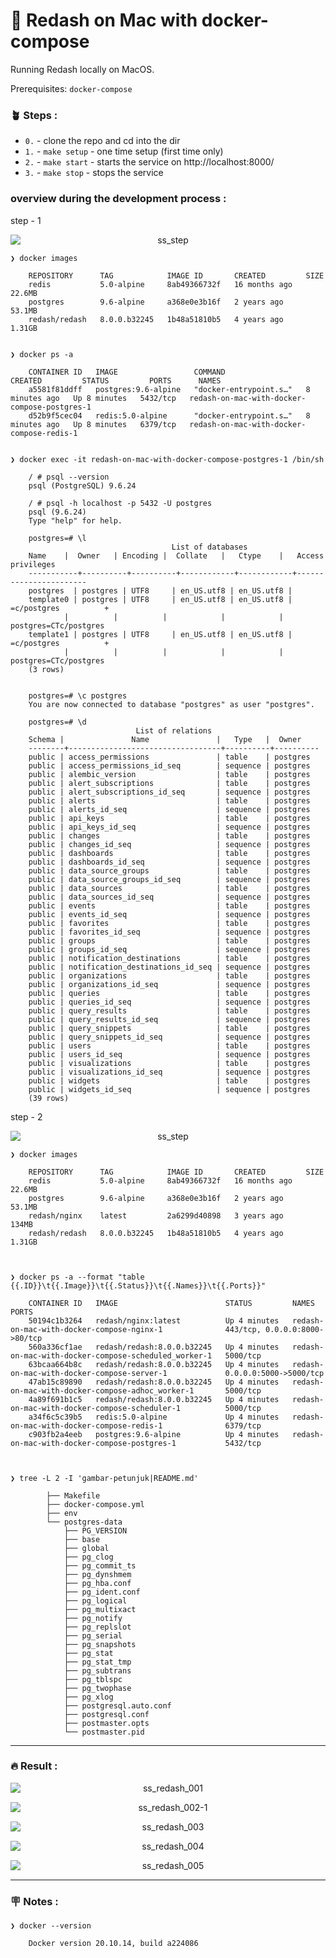 # &#x1F6A9; Redash on Mac with docker-compose

Running Redash locally on MacOS.

Prerequisites: `docker-compose`

### &#x1FAB4; Steps :

- `0.` -  clone the repo and cd into the dir
- `1.` -  `make setup` - one time setup (first time only)
- `2.` -  `make start` - starts the service on http://localhost:8000/
- `3.` -  `make stop` - stops the service

### overview during the development process :

step - 1
<p align="center">
    <img src="./gambar-petunjuk/ss_step_1.png" alt="ss_step" style="display: block; margin: 0 auto;">
</p>

    ❯ docker images

        REPOSITORY      TAG            IMAGE ID       CREATED         SIZE
        redis           5.0-alpine     8ab49366732f   16 months ago   22.6MB
        postgres        9.6-alpine     a368e0e3b16f   2 years ago     53.1MB
        redash/redash   8.0.0.b32245   1b48a51810b5   4 years ago     1.31GB


    ❯ docker ps -a

        CONTAINER ID   IMAGE                 COMMAND                  CREATED         STATUS         PORTS      NAMES
        a5581f81ddff   postgres:9.6-alpine   "docker-entrypoint.s…"   8 minutes ago   Up 8 minutes   5432/tcp   redash-on-mac-with-docker-compose-postgres-1
        d52b9f5cec04   redis:5.0-alpine      "docker-entrypoint.s…"   8 minutes ago   Up 8 minutes   6379/tcp   redash-on-mac-with-docker-compose-redis-1


    ❯ docker exec -it redash-on-mac-with-docker-compose-postgres-1 /bin/sh

        / # psql --version
        psql (PostgreSQL) 9.6.24

        / # psql -h localhost -p 5432 -U postgres
        psql (9.6.24)
        Type "help" for help.

        postgres=# \l
                                        List of databases
        Name    |  Owner   | Encoding |  Collate   |   Ctype    |   Access privileges   
        -----------+----------+----------+------------+------------+-----------------------
        postgres  | postgres | UTF8     | en_US.utf8 | en_US.utf8 | 
        template0 | postgres | UTF8     | en_US.utf8 | en_US.utf8 | =c/postgres          +
                |          |          |            |            | postgres=CTc/postgres
        template1 | postgres | UTF8     | en_US.utf8 | en_US.utf8 | =c/postgres          +
                |          |          |            |            | postgres=CTc/postgres
        (3 rows)


        postgres=# \c postgres 
        You are now connected to database "postgres" as user "postgres".

        postgres=# \d
                                List of relations
        Schema |               Name               |   Type   |  Owner   
        --------+----------------------------------+----------+----------
        public | access_permissions               | table    | postgres
        public | access_permissions_id_seq        | sequence | postgres
        public | alembic_version                  | table    | postgres
        public | alert_subscriptions              | table    | postgres
        public | alert_subscriptions_id_seq       | sequence | postgres
        public | alerts                           | table    | postgres
        public | alerts_id_seq                    | sequence | postgres
        public | api_keys                         | table    | postgres
        public | api_keys_id_seq                  | sequence | postgres
        public | changes                          | table    | postgres
        public | changes_id_seq                   | sequence | postgres
        public | dashboards                       | table    | postgres
        public | dashboards_id_seq                | sequence | postgres
        public | data_source_groups               | table    | postgres
        public | data_source_groups_id_seq        | sequence | postgres
        public | data_sources                     | table    | postgres
        public | data_sources_id_seq              | sequence | postgres
        public | events                           | table    | postgres
        public | events_id_seq                    | sequence | postgres
        public | favorites                        | table    | postgres
        public | favorites_id_seq                 | sequence | postgres
        public | groups                           | table    | postgres
        public | groups_id_seq                    | sequence | postgres
        public | notification_destinations        | table    | postgres
        public | notification_destinations_id_seq | sequence | postgres
        public | organizations                    | table    | postgres
        public | organizations_id_seq             | sequence | postgres
        public | queries                          | table    | postgres
        public | queries_id_seq                   | sequence | postgres
        public | query_results                    | table    | postgres
        public | query_results_id_seq             | sequence | postgres
        public | query_snippets                   | table    | postgres
        public | query_snippets_id_seq            | sequence | postgres
        public | users                            | table    | postgres
        public | users_id_seq                     | sequence | postgres
        public | visualizations                   | table    | postgres
        public | visualizations_id_seq            | sequence | postgres
        public | widgets                          | table    | postgres
        public | widgets_id_seq                   | sequence | postgres
        (39 rows)

step - 2
<p align="center">
    <img src="./gambar-petunjuk/ss_step_2.png" alt="ss_step" style="display: block; margin: 0 auto;">
</p>

    ❯ docker images

        REPOSITORY      TAG            IMAGE ID       CREATED         SIZE
        redis           5.0-alpine     8ab49366732f   16 months ago   22.6MB
        postgres        9.6-alpine     a368e0e3b16f   2 years ago     53.1MB
        redash/nginx    latest         2a6299d40898   3 years ago     134MB
        redash/redash   8.0.0.b32245   1b48a51810b5   4 years ago     1.31GB



    ❯ docker ps -a --format "table {{.ID}}\t{{.Image}}\t{{.Status}}\t{{.Names}}\t{{.Ports}}"

        CONTAINER ID   IMAGE                        STATUS         NAMES                                                  PORTS
        50194c1b3264   redash/nginx:latest          Up 4 minutes   redash-on-mac-with-docker-compose-nginx-1              443/tcp, 0.0.0.0:8000->80/tcp
        560a336cf1ae   redash/redash:8.0.0.b32245   Up 4 minutes   redash-on-mac-with-docker-compose-scheduled_worker-1   5000/tcp
        63bcaa664b8c   redash/redash:8.0.0.b32245   Up 4 minutes   redash-on-mac-with-docker-compose-server-1             0.0.0.0:5000->5000/tcp
        47ab15c89890   redash/redash:8.0.0.b32245   Up 4 minutes   redash-on-mac-with-docker-compose-adhoc_worker-1       5000/tcp
        4a89f691b1c5   redash/redash:8.0.0.b32245   Up 4 minutes   redash-on-mac-with-docker-compose-scheduler-1          5000/tcp
        a34f6c5c39b5   redis:5.0-alpine             Up 4 minutes   redash-on-mac-with-docker-compose-redis-1              6379/tcp
        c903fb2a4eeb   postgres:9.6-alpine          Up 4 minutes   redash-on-mac-with-docker-compose-postgres-1           5432/tcp



    ❯ tree -L 2 -I 'gambar-petunjuk|README.md'

            ├── Makefile
            ├── docker-compose.yml
            ├── env
            └── postgres-data
                ├── PG_VERSION
                ├── base
                ├── global
                ├── pg_clog
                ├── pg_commit_ts
                ├── pg_dynshmem
                ├── pg_hba.conf
                ├── pg_ident.conf
                ├── pg_logical
                ├── pg_multixact
                ├── pg_notify
                ├── pg_replslot
                ├── pg_serial
                ├── pg_snapshots
                ├── pg_stat
                ├── pg_stat_tmp
                ├── pg_subtrans
                ├── pg_tblspc
                ├── pg_twophase
                ├── pg_xlog
                ├── postgresql.auto.conf
                ├── postgresql.conf
                ├── postmaster.opts
                └── postmaster.pid

---

### &#x1F525; Result :

<p align="center">
    <img src="./gambar-petunjuk/ss_redash_001.png" alt="ss_redash_001" style="display: block; margin: 0 auto;">
</p>

<p align="center">
    <img src="./gambar-petunjuk/ss_redash_002.png" alt="ss_redash_002-1" style="display: block; margin: 0 auto;">
</p>

<p align="center">
    <img src="./gambar-petunjuk/ss_redash_003.png" alt="ss_redash_003" style="display: block; margin: 0 auto;">
</p>

<p align="center">
    <img src="./gambar-petunjuk/ss_redash_004.png" alt="ss_redash_004" style="display: block; margin: 0 auto;">
</p>

<p align="center">
    <img src="./gambar-petunjuk/ss_redash_005.png" alt="ss_redash_005" style="display: block; margin: 0 auto;">
</p>






---

### &#x1FAA7; Notes : 

    ❯ docker --version

        Docker version 20.10.14, build a224086